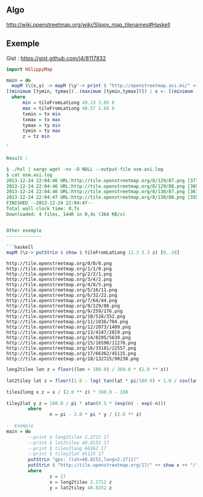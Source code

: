 Algo
----

http://wiki.openstreetmap.org/wiki/Slippy_map_tilenames#Haskell

Exemple
-------

Gist : https://gist.github.com/j4/8117832

```haskell
import HSlippyMap

main = do                                                                             
  mapM (\(x,y) -> mapM (\y'-> print $ "http://openstreetmap.asi.mi/" ++ show z ++ "/" ++ show x ++ "/" ++ show y' ++ ".png") y) [(x,\
[(minimum [tymin, tymax])..(maximum [tymin,tymax])]) | x <- [(minimum [txmin, txmax])..(maximum [txmin, txmax])]]
  where
      min = tileFromLatLong 49.13 3.05 8
      max = tileFromLatLong 48.57 1.66 8
      txmin = tx min
      txmax = tx max
      tymax = ty min
      tymin = ty max
      z = tz min

̀`

Result :

$ ./hsl | xargs wget -nv -O NULL --output-file osm.asi.log 
$ cat osm.asi.log 
2013-12-24 22:04:46 URL:http://tile.openstreetmap.org/8/129/87.png [37753/37753] -> "NULL" [1]
2013-12-24 22:04:46 URL:http://tile.openstreetmap.org/8/129/88.png [36997/36997] -> "NULL" [1]
2013-12-24 22:04:46 URL:http://tile.openstreetmap.org/8/130/87.png [36749/36749] -> "NULL" [1]
2013-12-24 22:04:47 URL:http://tile.openstreetmap.org/8/130/88.png [35550/35550] -> "NULL" [1]
FINISHED --2013-12-24 22:04:47--
Total wall clock time: 0,7s
Downloaded: 4 files, 144K in 0,4s (364 KB/s)


Other exemple
-------------

```haskell
mapM (\z-> putStrLn $ show $ tileFromLatLong 12.3 3.3 z) [0..18]
```

```
http://tile.openstreetmap.org/0/0/0.png
http://tile.openstreetmap.org/1/1/0.png
http://tile.openstreetmap.org/2/2/1.png
http://tile.openstreetmap.org/3/4/2.png
http://tile.openstreetmap.org/4/8/5.png
http://tile.openstreetmap.org/5/16/11.png
http://tile.openstreetmap.org/6/32/22.png
http://tile.openstreetmap.org/7/64/44.png
http://tile.openstreetmap.org/8/129/88.png
http://tile.openstreetmap.org/9/259/176.png
http://tile.openstreetmap.org/10/518/352.png
http://tile.openstreetmap.org/11/1036/704.png
http://tile.openstreetmap.org/12/2073/1409.png
http://tile.openstreetmap.org/13/4147/2819.png
http://tile.openstreetmap.org/14/8295/5639.png
http://tile.openstreetmap.org/15/16590/11278.png
http://tile.openstreetmap.org/16/33181/22557.png
http://tile.openstreetmap.org/17/66362/45115.png
http://tile.openstreetmap.org/18/132725/90230.png
```


```haskell
long2tilex lon z = floor((lon + 180.0) / 360.0 * (2.0 ** z))
 
lat2tiley lat z = floor((1.0 - log( tan(lat * pi/180.0) + 1.0 / cos(lat * pi/180.0)) / pi) / 2.0 * (2.0 ** z))
 
tilex2long x z = x / (2.0 ** z) * 360.0 - 180
 
tiley2lat y z = 180.0 / pi * atan(0.5 * (exp(n) - exp(-n)))
        where
                n = pi - 2.0 * pi * y / (2.0 ** z)
 
-- Exemple
main = do
        --print $ long2tilex 2.2712 17
        --print $ lat2tiley 48.8152 17
        --print $ tilex2long 66362 17
        --print $ tiley2lat 45115 17
        putStrLn "gps: (lat=48.8152,long=2.2712)"
        putStrLn $ "http://tile.openstreetmap.org/17/" ++ show x ++ "/" ++ show y ++ ".png"
        where
                z = 17
                x = long2tilex 2.2712 z
                y = lat2tiley 48.8152 z
```
